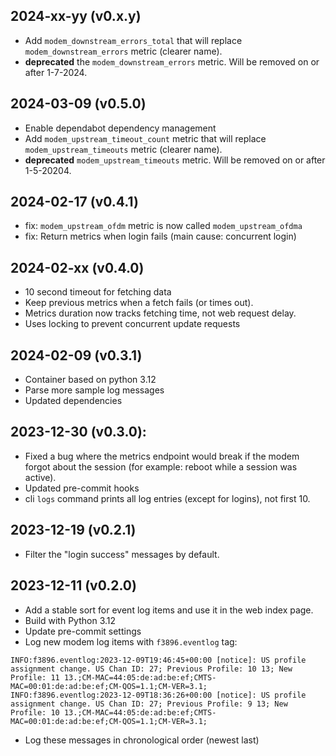 ## 2024-xx-yy (v0.x.y)

  * Add `modem_downstream_errors_total` that will replace
    `modem_downstream_errors` metric (clearer name).
  * **deprecated** the `modem_downstream_errors` metric. Will be removed on or after 1-7-2024.

## 2024-03-09 (v0.5.0)

  * Enable dependabot dependency management
  * Add `modem_upstream_timeout_count` metric that will replace
    `modem_upstream_timeouts` metric (clearer name).
  * **deprecated** `modem_upstream_timeouts` metric. Will be removed on or after 1-5-20204.

## 2024-02-17 (v0.4.1)

  * fix: `modem_upstream_ofdm` metric is now called `modem_upstream_ofdma`
  * fix: Return metrics when login fails (main cause: concurrent login)

## 2024-02-xx (v0.4.0)

  * 10 second timeout for fetching data
  * Keep previous metrics when a fetch fails (or times out).
  * Metrics duration now tracks fetching time, not web request delay.
  * Uses locking to prevent concurrent update requests

## 2024-02-09 (v0.3.1)

  * Container based on python 3.12
  * Parse more sample log messages
  * Updated dependencies

## 2023-12-30 (v0.3.0):

  * Fixed a bug where the metrics endpoint would break if the modem forgot
    about the session (for example: reboot while a session was active).
  * Updated pre-commit hooks
  * cli `logs` command prints all log entries (except for logins), not first 10.

## 2023-12-19 (v0.2.1)

  * Filter the "login success" messages by default.

## 2023-12-11 (v0.2.0)

  * Add a stable sort for event log items and use it in the web
    index page.
  * Build with Python 3.12
  * Update pre-commit settings
  * Log new modem log items with `f3896.eventlog` tag:
```
INFO:f3896.eventlog:2023-12-09T19:46:45+00:00 [notice]: US profile assignment change. US Chan ID: 27; Previous Profile: 10 13; New Profile: 11 13.;CM-MAC=44:05:de:ad:be:ef;CMTS-MAC=00:01:de:ad:be:ef;CM-QOS=1.1;CM-VER=3.1;
INFO:f3896.eventlog:2023-12-09T18:36:26+00:00 [notice]: US profile assignment change. US Chan ID: 27; Previous Profile: 9 13; New Profile: 10 13.;CM-MAC=44:05:de:ad:be:ef;CMTS-MAC=00:01:de:ad:be:ef;CM-QOS=1.1;CM-VER=3.1;
```
  * Log these messages in chronological order (newest last)
